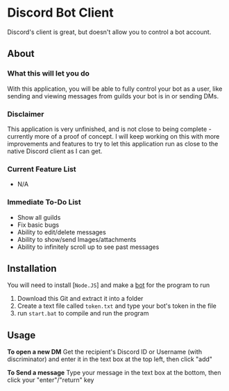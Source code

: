# Discord Bot Client

Discord's client is great, but doesn't allow you to control a bot account.

## About

### What this will let you do

With this application, you will be able to fully control your bot as a user, like sending and viewing messages from guilds your bot is in or sending DMs.

### Disclaimer

This application is very unfinished, and is not close to being complete - currently more of a proof of concept. I will keep working on this with more improvements and features to try to let this application run as close to the native Discord client as I can get.

### Current Feature List

- N/A

### Immediate To-Do List

- Show all guilds
- Fix basic bugs
- Ability to edit/delete messages
- Ability to show/send Images/attachments
- Ability to infinitely scroll up to see past messages

## Installation

You will need to install [`Node.JS`] and make a [bot] for the program to run

1. Download this Git and extract it into a folder
2. Create a text file called `token.txt` and type your bot's token in the file
3. run `start.bat` to compile and run the program

## Usage

**To open a new DM**
Get the recipient's Discord ID or Username (with discriminator) and enter it in the text box at the top left, then click "add"

**To Send a message**
Type your message in the text box at the bottom, then click your "enter"/"return" key

[bot]: https://discordjs.guide/preparations/setting-up-a-bot-application.html#your-bot-s-token
[node.js]: https://nodejs.org/en/
